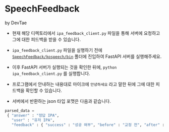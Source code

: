 # SpeechFeedback

by DevTae

- 현재 해당 디렉토리에서 `ipa_feedback_client.py` 파일을 통해 서버에 요청하고 그에 대한 피드백을 받을 수 있습니다.

- `ipa_feedback_client.py` 파일을 실행하기 전에 [`SpeechFeedback/kospeech/bin`](https://github.com/DevTae/SpeechFeedback/tree/main/kospeech/bin) 폴더에 진입하여 FastAPI 서버를 실행해주세요.

- 이후 FastAPI 서버가 실행되는 것을 확인한 뒤에, `python ipa_feedback_client.py` 를 실행합니다.

- 프로그램에서 안내하는 내용대로 마이크에 `안녕하세요` 라고 말한 뒤에 그에 대한 피드백을 확인할 수 있습니다.

- 서버에서 반환하는 json 타입 포맷은 다음과 같습니다.

``` python
parsed_data =
 { "answer" : "정답 IPA",
   "user" : "유저 IPA",
   "feedback" : { "success" : "성공 여부", "before" : "교정 전", "after" : "교정 흐" } }
```
